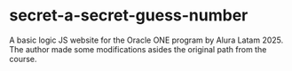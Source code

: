 # secret-a-secret-guess-number
A basic logic JS website for the Oracle ONE program by Alura Latam 2025. The author made some modifications asides the original path from the course.
